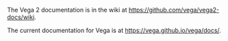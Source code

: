The Vega 2 documentation is in the wiki at https://github.com/vega/vega2-docs/wiki.

The current documentation for Vega is at https://vega.github.io/vega/docs/. 
